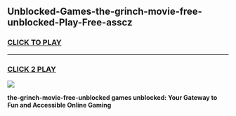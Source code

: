 
## Unblocked-Games-the-grinch-movie-free-unblocked-Play-Free-asscz
<h3>
<a href="https://premium76.site?title=the-grinch-movie-free-unblocked&ref=18A1">CLICK TO PLAY</a></h3>
<hr>

<h3>
<a href="https://premium76.site?title=the-grinch-movie-free-unblocked&ref=18A1">CLICK 2 PLAY</a>
  
</h3>

<a href="https://premium76.site?title=the-grinch-movie-free-unblocked&ref=18A1"><img src="https://clearcache.store/games.png"></a>


**the-grinch-movie-free-unblocked games unblocked: Your Gateway to Fun and Accessible Online Gaming**
